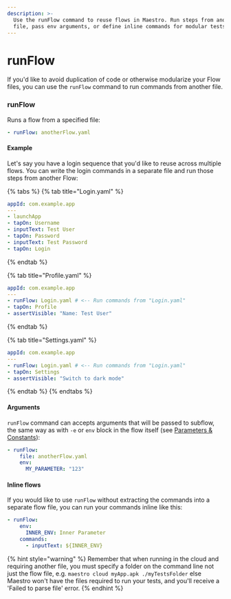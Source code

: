 ```yaml
---
description: >-
  Use the runFlow command to reuse flows in Maestro. Run steps from another
  file, pass env arguments, or define inline commands for modular tests.
---
```


# runFlow

If you'd like to avoid duplication of code or otherwise modularize your Flow files, you can use the `runFlow` command to run commands from another file.

### runFlow

Runs a flow from a specified file:

```yaml
- runFlow: anotherFlow.yaml
```

#### Example

Let's say you have a login sequence that you'd like to reuse across multiple flows. You can write the login commands in a separate file and run those steps from another Flow:

{% tabs %}
{% tab title="Login.yaml" %}
```yaml
appId: com.example.app
---
- launchApp
- tapOn: Username
- inputText: Test User
- tapOn: Password
- inputText: Test Password
- tapOn: Login
```
{% endtab %}

{% tab title="Profile.yaml" %}
```yaml
appId: com.example.app
---
- runFlow: Login.yaml # <-- Run commands from "Login.yaml"
- tapOn: Profile
- assertVisible: "Name: Test User"
```
{% endtab %}

{% tab title="Settings.yaml" %}
```yaml
appId: com.example.app
---
- runFlow: Login.yaml # <-- Run commands from "Login.yaml"
- tapOn: Settings
- assertVisible: "Switch to dark mode"
```
{% endtab %}
{% endtabs %}

#### Arguments

`runFlow` command can accepts arguments that will be passed to subflow, the same way as with `-e` or `env` block in the flow itself (see [Parameters & Constants](../../advanced/parameters-and-constants.md)):

```yaml
- runFlow: 
    file: anotherFlow.yaml
    env:
      MY_PARAMETER: "123"
```

#### Inline flows

If you would like to use `runFlow` without extracting the commands into a separate flow file, you can run your commands inline like this:

```yaml
- runFlow:
    env:
      INNER_ENV: Inner Parameter
    commands:
      - inputText: ${INNER_ENV}
```



{% hint style="warning" %}
Remember that when running in the cloud and requiring another file, you must specify a folder on the command line not just the flow file, e.g. `maestro cloud myApp.apk ./myTestsFolder` else Maestro won't have the files required to run your tests, and you'll receive a 'Failed to parse file' error.
{% endhint %}
